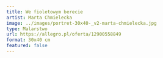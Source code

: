 ```yaml
---
title: We fioletowym berecie
artist: Marta Chmielecka
image: ../images/portret-30x40-_v2-marta-chmielecka.jpg
type: Malarstwo
url: https://allegro.pl/oferta/12900558849
format: 30x40 cm
featured: false
---
```

